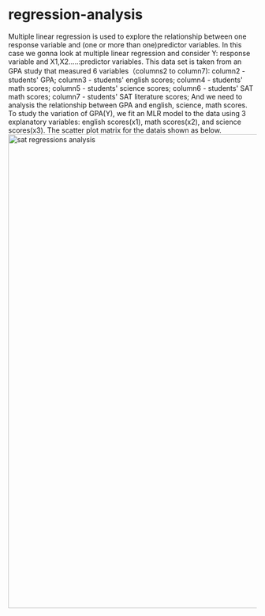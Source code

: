 # regression-analysis
Multiple linear regression is used to explore the relationship between one response variable and (one or more than one)predictor variables. In this case we gonna look at multiple linear regression and consider Y: response variable and X1,X2.....:predictor variables.
This data set is taken from an GPA study that measured 6 variables（columns2 to column7):
column2 - students' GPA;
column3 - students' english scores;
column4 - students' math scores;
column5 - students' science scores;
column6 - students' SAT math scores;
column7 - students' SAT literature scores;
And we need to analysis the relationship between GPA and english, science, math scores. 
To study the variation of GPA(Y), we fit an MLR model to the data using 3 explanatory variables: english scores(x1), math scores(x2), and science scores(x3).
The scatter plot matrix for the datais shown as below.
<img width="960" alt="sat regressions analysis" src="https://user-images.githubusercontent.com/38774100/39390645-8b30c3aa-4a65-11e8-9f43-7040b74474c0.png">
